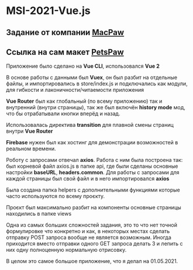 # MSI-2021-Vue.js

## Задание от компании [MacPaw](https://macpaw.com/ru)
## Ссылка на сам макет [PetsPaw](https://www.figma.com/file/BbG3BZtnM1ra67nbe6ClIR/MSI-2021-Frontend-Copy?node-id=105:3)

Приложение было сделано на **Vue CLI**, использовался **Vue 2**

В основе работы с данными был **Vuex**, он был разбит на отдельные файлы, и импортировались в  store/index.js  и подключались как модули, для гибкости и лаконичности/читаемости
приложения

**Vue Router** был как глобальный (по всему приложению) так и внутренний (внутри страницы), так же был включён **history mode** мод, что бы отрабатывали кнопки 
вперёд и назад.

Использовалась директива **transition** для плавной смены страниц внутри **Vue Router**

**Firebase** нужен был как хостинг для демонстрации возможностей в реальном времени.

Роботу с запросами отвечал **axios**. Работа с ним была построена так:
был корневой файл  axios.js  в папке  api, где были сделаны основные настройки **baseURL**, **headers.common**.
Для работы с запросами для каждой страницы был свой файл и в него импортировался **axios**

Была создана папка  helpers  с дополнительными функциями которые часто используются по всему проєкту.

Проєкт был максимально разбит на компоненты основные страницы находились в папке  views


Одна из самых больших сложностей задания, это то что нет точной формулировке что конкретно и как, в некоторых местах сделать отправку POST запроса вообще не является возможным.
Иногда приходится вместо отправки одного GET запроса делать 3 и лепить с них одну полноценную нормальную отрисовку.

В целом это самое большое приложение, что я делал на 01.05.2021.
